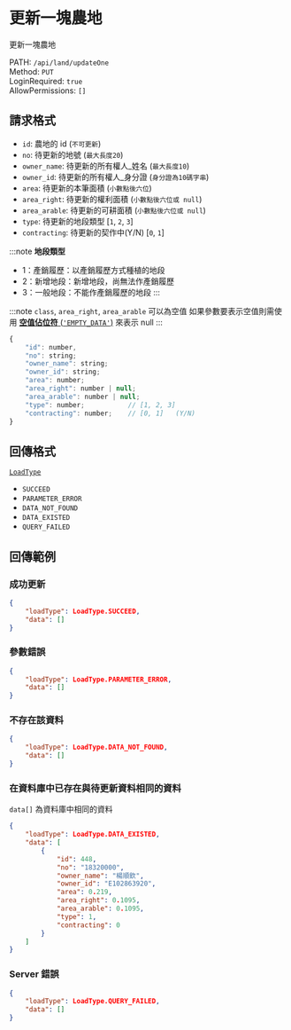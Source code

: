 # 更新一塊農地

更新一塊農地

PATH: `/api/land/updateOne`  
Method: `PUT`  
LoginRequired: `true`  
AllowPermissions: `[]`  


## 請求格式
* `id`: 農地的 id (`不可更新`)
* `no`: 待更新的地號        (`最大長度20`)
* `owner_name`: 待更新的所有權人_姓名   (`最大長度10`)
* `owner_id`: 待更新的所有權人_身分證   (`身分證為10碼字串`)
* `area`: 待更新的本筆面積              (`小數點後六位`)
* `area_right`: 待更新的權利面積        (`小數點後六位或 null`)
* `area_arable`: 待更新的可耕面積       (`小數點後六位或 null`)
* `type`: 待更新的地段類型              [`1`, `2`, `3`]
* `contracting`: 待更新的契作中(Y/N)    [`0`, `1`]

:::note
**地段類型**
 * 1：產銷履歷：以產銷履歷方式種植的地段
 * 2：新增地段：新增地段，尚無法作產銷履歷
 * 3：一般地段：不能作產銷履歷的地段
:::

:::note
`class`, `area_right`, `area_arable` 可以為空值
如果參數要表示空值則需使用 [**空值佔位符** (`'EMPTY_DATA'`)](../../types.md#requestparameterformat) 來表示 null
:::

```js
{
    "id": number,
    "no": string;
    "owner_name": string;
    "owner_id": string;
    "area": number;
    "area_right": number | null;
    "area_arable": number | null;
    "type": number;           // [1, 2, 3]
    "contracting": number;    // [0, 1]   (Y/N)
}
```


## 回傳格式
[`LoadType`](../../types.md#loadtype)  
* `SUCCEED`
* `PARAMETER_ERROR`
* `DATA_NOT_FOUND`
* `DATA_EXISTED`
* `QUERY_FAILED`


## 回傳範例
### 成功更新  
```json
{
    "loadType": LoadType.SUCCEED,
    "data": []
}
```

### 參數錯誤
```json
{
    "loadType": LoadType.PARAMETER_ERROR,
    "data": []
}
```

### 不存在該資料
```json
{
    "loadType": LoadType.DATA_NOT_FOUND,
    "data": []
}
```

### 在資料庫中已存在與待更新資料相同的資料  
`data[]` 為資料庫中相同的資料
```json
{
    "loadType": LoadType.DATA_EXISTED,
    "data": [
        {
            "id": 448,
            "no": "18320000",
            "owner_name": "楊順欽",
            "owner_id": "E102863920",
            "area": 0.219,
            "area_right": 0.1095,
            "area_arable": 0.1095,
            "type": 1,
            "contracting": 0
        }
    ]
}
```

### Server 錯誤  
```json
{
    "loadType": LoadType.QUERY_FAILED,
    "data": []
}
```
